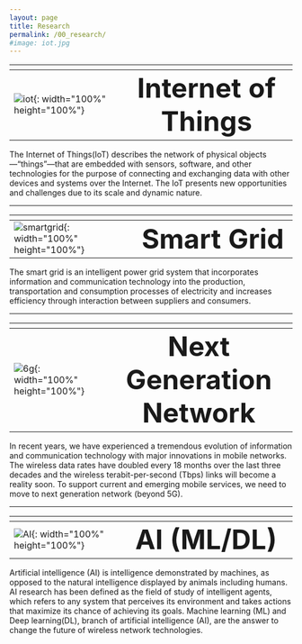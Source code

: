```yaml
---
layout: page
title: Research
permalink: /00_research/
#image: iot.jpg
---
```

|    |   <img width=500/>   |
|:---|:---:|
| ![iot]({{site.baseurl}}/images/iot.jpg){: width="100%" height="100%"} | <b><span style="font-size:300%">Internet of Things</span></b>  |


<div class = "iot_">The Internet of Things(IoT) describes the network of physical objects—“things”—that are embedded with sensors, software, and other technologies for the purpose of connecting and exchanging data with other devices and systems over the Internet. The IoT presents new opportunities and challenges due to its scale and dynamic nature.</div>

***


|    |   <img width=500/>   |
|:---|:---:|
| ![smartgrid]({{site.baseurl}}/images/smartgrid.jpg){: width="100%" height="100%"} | <b><span style="font-size:300%">Smart Grid</span></b>  |


<div class = "smartgrid_">The smart grid is an intelligent power grid system that incorporates information and communication technology into the production, transportation and consumption processes of electricity and increases efficiency through interaction between suppliers and consumers.</div>

***

|    |   <img width=500/>   |
|:---|:---:|
| ![6g]({{site.baseurl}}/images/6g.jpg){: width="100%" height="100%"} | <b><span style="font-size:300%">Next Generation Network</span></b>  |


<div class = "6g_">In recent years, we have experienced a tremendous evolution of information and communication technology with major innovations in mobile networks. The wireless data rates have doubled every 18 months over the last three decades and the wireless terabit-per-second (Tbps) links will become a reality soon. To support current and emerging mobile services, we need to move to next generation network (beyond 5G).</div>

***

|    |   <img width=500/>   |
|:---|:---:|
| ![AI]({{site.baseurl}}/images/ai.jpg){: width="100%" height="100%"} | <b><span style="font-size:300%">AI (ML/DL)</span></b>  |


<div class = "AI">Artificial intelligence (AI) is intelligence demonstrated by machines, as opposed to the natural intelligence displayed by animals including humans. AI research has been defined as the field of study of intelligent agents, which refers to any system that perceives its environment and takes actions that maximize its chance of achieving its goals. Machine learning (ML) and Deep learning(DL), branch of artificial intelligence (AI), are the answer to change the future of wireless network technologies.</div>

